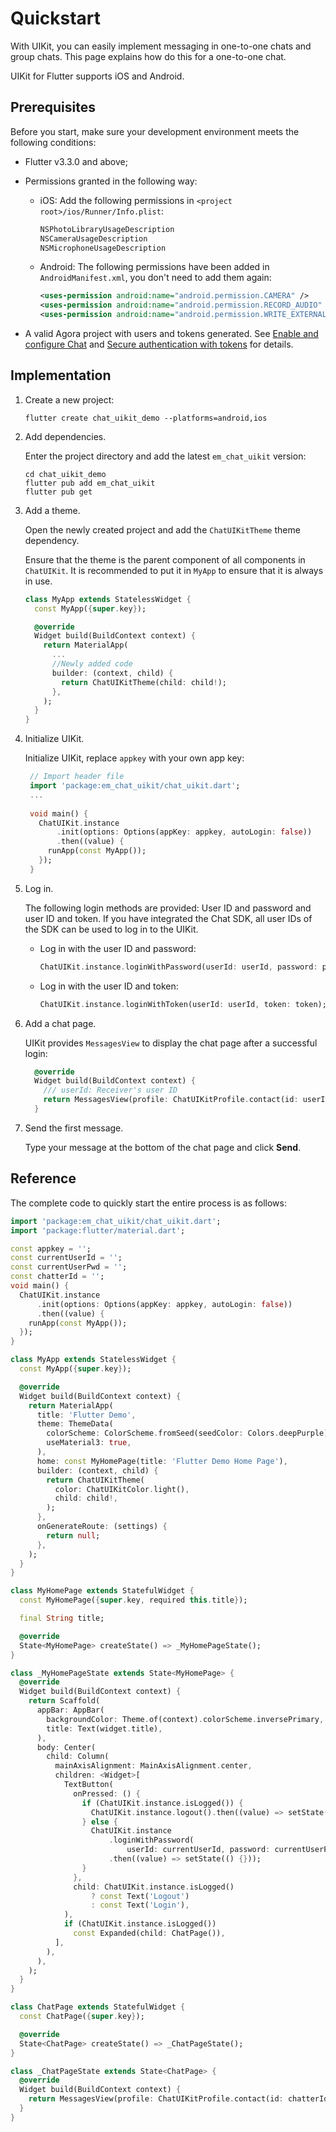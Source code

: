 # Quickstart

With UIKit, you can easily implement messaging in one-to-one chats and group chats. This page explains how do this for a one-to-one chat.

UIKit for Flutter supports iOS and Android. 

## Prerequisites

Before you start, make sure your development environment meets the following conditions:

- Flutter v3.3.0 and above;
- Permissions granted in the following way:

    - iOS: Add the following permissions in `<project root>/ios/Runner/Info.plist`:
  
      ```xml
      NSPhotoLibraryUsageDescription
      NSCameraUsageDescription
      NSMicrophoneUsageDescription
      ```
      
    - Android: The following permissions have been added in `AndroidManifest.xml`, you don't need to add them again:
  
      ```xml
      <uses-permission android:name="android.permission.CAMERA" />
      <uses-permission android:name="android.permission.RECORD_AUDIO" />
      <uses-permission android:name="android.permission.WRITE_EXTERNAL_STORAGE" />
      ```

- A valid Agora project with users and tokens generated. See [Enable and configure Chat](https://docs.agora.io/en/agora-chat/get-started/enable) and [Secure authentication with tokens](https://docs.agora.io/en/agora-chat/develop/authentication) for details. 

## Implementation

1. Create a new project:

    ```
    flutter create chat_uikit_demo --platforms=android,ios
    ```

1. Add dependencies.

    Enter the project directory and add the latest `em_chat_uikit` version:

    ```
    cd chat_uikit_demo
    flutter pub add em_chat_uikit
    flutter pub get
    ```
   
1. Add a theme.

    Open the newly created project and add the `ChatUIKitTheme` theme dependency.
    
    Ensure that the theme is the parent component of all components in `ChatUIKit`. It is recommended to put it in `MyApp` to ensure that it is always in use.

    ```dart
    class MyApp extends StatelessWidget {
      const MyApp({super.key});
    
      @override
      Widget build(BuildContext context) {
        return MaterialApp(
          ...
          //Newly added code
          builder: (context, child) {
            return ChatUIKitTheme(child: child!);
          },
        );
      }
    }
    ```

1. Initialize UIKit.

   Initialize UIKit, replace `appkey` with your own app key:

   ```dart
    // Import header file
    import 'package:em_chat_uikit/chat_uikit.dart';
    ...
    
    void main() {
      ChatUIKit.instance
          .init(options: Options(appKey: appkey, autoLogin: false))
          .then((value) {
        runApp(const MyApp());
      });
    }
   ```

1. Log in.

    The following login methods are provided: User ID and password and user ID and token. If you have integrated the Chat SDK, all user IDs of the SDK can be used to log in to the UIKit.

    - Log in with the user ID and password:

      ```dart
      ChatUIKit.instance.loginWithPassword(userId: userId, password: password);
      ```
   
    - Log in with the user ID and token:

      ```dart
      ChatUIKit.instance.loginWithToken(userId: userId, token: token);
      ```
   
1. Add a chat page.

   UIKit provides `MessagesView` to display the chat page after a successful login:

    ```dart
      @override
      Widget build(BuildContext context) {
        /// userId: Receiver's user ID
        return MessagesView(profile: ChatUIKitProfile.contact(id: userId));
      }
    ```
   
1.  Send the first message.
   
    Type your message at the bottom of the chat page and click **Send**.
    
## Reference

The complete code to quickly start the entire process is as follows: 

```dart
import 'package:em_chat_uikit/chat_uikit.dart';
import 'package:flutter/material.dart';

const appkey = '';
const currentUserId = '';
const currentUserPwd = '';
const chatterId = '';
void main() {
  ChatUIKit.instance
      .init(options: Options(appKey: appkey, autoLogin: false))
      .then((value) {
    runApp(const MyApp());
  });
}

class MyApp extends StatelessWidget {
  const MyApp({super.key});

  @override
  Widget build(BuildContext context) {
    return MaterialApp(
      title: 'Flutter Demo',
      theme: ThemeData(
        colorScheme: ColorScheme.fromSeed(seedColor: Colors.deepPurple),
        useMaterial3: true,
      ),
      home: const MyHomePage(title: 'Flutter Demo Home Page'),
      builder: (context, child) {
        return ChatUIKitTheme(
          color: ChatUIKitColor.light(),
          child: child!,
        );
      },
      onGenerateRoute: (settings) {
        return null;
      },
    );
  }
}

class MyHomePage extends StatefulWidget {
  const MyHomePage({super.key, required this.title});

  final String title;

  @override
  State<MyHomePage> createState() => _MyHomePageState();
}

class _MyHomePageState extends State<MyHomePage> {
  @override
  Widget build(BuildContext context) {
    return Scaffold(
      appBar: AppBar(
        backgroundColor: Theme.of(context).colorScheme.inversePrimary,
        title: Text(widget.title),
      ),
      body: Center(
        child: Column(
          mainAxisAlignment: MainAxisAlignment.center,
          children: <Widget>[
            TextButton(
              onPressed: () {
                if (ChatUIKit.instance.isLogged()) {
                  ChatUIKit.instance.logout().then((value) => setState(() {}));
                } else {
                  ChatUIKit.instance
                      .loginWithPassword(
                          userId: currentUserId, password: currentUserPwd)
                      .then((value) => setState(() {}));
                }
              },
              child: ChatUIKit.instance.isLogged()
                  ? const Text('Logout')
                  : const Text('Login'),
            ),
            if (ChatUIKit.instance.isLogged())
              const Expanded(child: ChatPage()),
          ],
        ),
      ),
    );
  }
}

class ChatPage extends StatefulWidget {
  const ChatPage({super.key});

  @override
  State<ChatPage> createState() => _ChatPageState();
}

class _ChatPageState extends State<ChatPage> {
  @override
  Widget build(BuildContext context) {
    return MessagesView(profile: ChatUIKitProfile.contact(id: chatterId));
  }
}
```